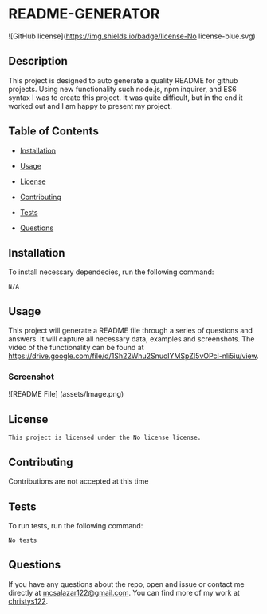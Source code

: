 # README-GENERATOR
  ![GitHub license](https://img.shields.io/badge/license-No license-blue.svg)

  ## Description

This project is designed to auto generate a quality README for github projects.  Using new functionality such node.js, npm inquirer, and ES6 syntax I was to create this project.  It was quite difficult, but in the end it worked out and I am happy to present my project.

## Table of Contents

* [Installation](#installation)

* [Usage](#usage)

* [License](#license)

* [Contributing](#contributing)

* [Tests](#tests)

* [Questions](#questions)

## Installation

To install necessary dependecies, run the following command:

```
N/A
```

## Usage

This project will generate a README file through a series of questions and answers.  It will capture all necessary data, examples and screenshots.  The video of the functionality can be found at https://drive.google.com/file/d/1Sh22Whu2SnuoIYMSpZI5vOPcl-nli5iu/view.  

### Screenshot
![README File] (assets/Image.png)

## License
    
    This project is licensed under the No license license.

## Contributing

Contributions are not accepted at this time

## Tests

To run tests, run the following command:

```
No tests
```

## Questions

If you have any questions about the repo, open and issue or contact me directly at mcsalazar122@gmail.com.
You can find more of my work at [christys122](https://github.com/christys122/).

